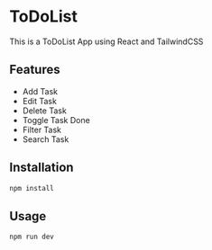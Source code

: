 <!-- generate readme to me -->

# ToDoList

This is a ToDoList App using React and TailwindCSS

## Features

- Add Task
- Edit Task
- Delete Task
- Toggle Task Done
- Filter Task
- Search Task

## Installation

```bash
npm install
```

## Usage

```bash
npm run dev
```
